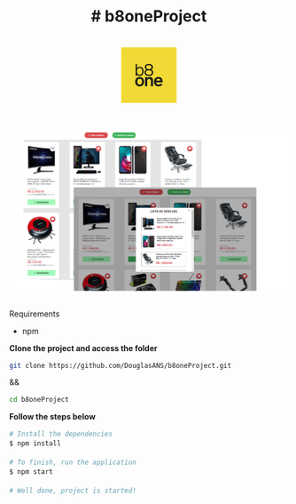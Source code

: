 <h1 align="center">
	# b8oneProject
</h1>

<h1 align="center">
	<img alt="Logo" src="./public/logob8one.png" width="100px" />
</h1>
<h1 align="center">
	<img alt="Logo" src="./public/imgReadmePage.png" width="600px" />
</h1>


Requirements
- npm

**Clone the project and access the folder**

```bash
git clone https://github.com/DouglasANS/b8oneProject.git 
```
&&
```bash
cd b8oneProject
```

**Follow the steps below**

```bash
# Install the dependencies
$ npm install

# To finish, run the application
$ npm start

# Well done, project is started!
```
